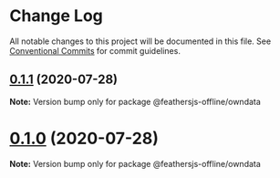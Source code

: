 # Change Log

All notable changes to this project will be documented in this file.
See [Conventional Commits](https://conventionalcommits.org) for commit guidelines.

## [0.1.1](http://github.com/mhillerstrom/feathersjs-offline/owndata/compare/v0.1.0...v0.1.1) (2020-07-28)

**Note:** Version bump only for package @feathersjs-offline/owndata





# [0.1.0](http://github.com/mhillerstrom/feathersjs-offline/owndata/compare/v0.0.0...v0.1.0) (2020-07-28)

**Note:** Version bump only for package @feathersjs-offline/owndata
